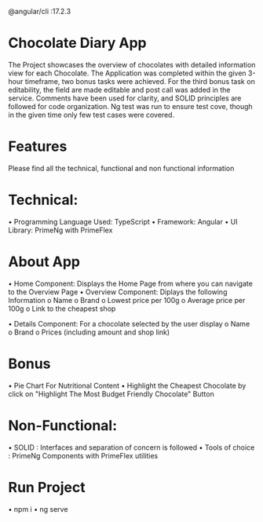 @angular/cli :17.2.3

# Chocolate Diary App

The Project showcases the overview of chocolates with detailed information view for each Chocolate.
The Application was completed within the given 3-hour timeframe, two bonus tasks were achieved. For the third bonus task on editability, the field are made editable and post call was added in the service.
Comments have been used for clarity, and SOLID principles are followed for code organization.
Ng test was run to ensure test cove, though in the given time only few test cases were covered.

# Features

Please find all the technical, functional and non functional information

# Technical:

• Programming Language Used: TypeScript
• Framework: Angular
• UI Library: PrimeNg with PrimeFlex

# About App

• Home Component: Displays the Home Page from where you can navigate to the Overview Page
• Overview Component: Diplays the following Information
o Name
o Brand
o Lowest price per 100g
o Average price per 100g
o Link to the cheapest shop

• Details Component: For a chocolate selected by the user display
o Name
o Brand
o Prices (including amount and shop link)

# Bonus

• Pie Chart For Nutritional Content
• Highlight the Cheapest Chocolate by click on "Highlight The Most Budget Friendly Chocolate" Button

# Non-Functional:

• SOLID : Interfaces and separation of concern is followed
• Tools of choice : PrimeNg Components with PrimeFlex utilities

# Run Project

• npm i
• ng serve
